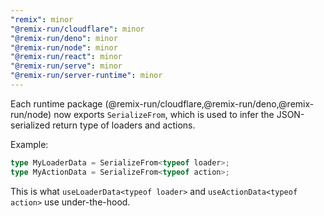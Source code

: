 ```yaml
---
"remix": minor
"@remix-run/cloudflare": minor
"@remix-run/deno": minor
"@remix-run/node": minor
"@remix-run/react": minor
"@remix-run/serve": minor
"@remix-run/server-runtime": minor
---
```


Each runtime package (@remix-run/cloudflare,@remix-run/deno,@remix-run/node) now exports `SerializeFrom`, which is used to
infer the JSON-serialized return type of loaders and actions.

Example:

```ts
type MyLoaderData = SerializeFrom<typeof loader>;
type MyActionData = SerializeFrom<typeof action>;
```

This is what `useLoaderData<typeof loader>` and `useActionData<typeof action>` use under-the-hood.
